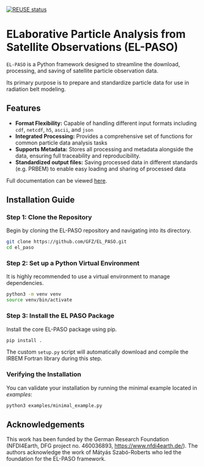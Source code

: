 <!--
SPDX-FileCopyrightText: 2025 GFZ Helmholtz Centre for Geosciences
SPDX-FileContributor: Bernhard Haas

SPDX-License-Identifier: Apache-2.0
-->

[![REUSE status](https://api.reuse.software/badge/github.com/GFZ/EL_PASO)](https://api.reuse.software/info/github.com/GFZ/EL_PASO)

# ELaborative Particle Analysis from Satellite Observations (EL-PASO)

`EL-PASO` is a Python framework designed to streamline the download, processing, and saving of satellite particle observation data.

Its primary purpose is to prepare and standardize particle data for use in radiation belt modeling.

## Features

- **Format Flexibility:** Capable of handling different input formats including `cdf`, `netcdf`, `h5`, `ascii`, and `json`
- **Integrated Processing:** Provides a comprehensive set of functions for common particle data analysis tasks
- **Supports Metadata:** Stores all processing and metadata alongside the data, ensuring full traceability and reproducibility.
- **Standardized output files:** Saving processed data in different standards (e.g. PRBEM) to enable easy loading and sharing of processed data

Full documentation can be viewed [here](https://el-paso.readthedocs.io/en/latest/).

## Installation Guide

### Step 1: Clone the Repository

Begin by cloning the EL-PASO repository and navigating into its directory.

```bash
git clone https://github.com/GFZ/EL_PASO.git
cd el_paso
```

### Step 2: Set up a Python Virtual Environment

It is highly recommended to use a virtual environment to manage dependencies.

```bash
python3 -m venv venv
source venv/bin/activate
```

### Step 3: Install the EL PASO Package

Install the core EL-PASO package using pip.

```bash
pip install .
```

The custom `setup.py` script will automatically download and compile the IRBEM Fortran library during this step.

### Verifying the Installation

You can validate your installation by running the minimal example located in *examples*:

```bash
python3 examples/minimal_example.py
```

## Acknowledgements

This work has been funded by the German Research Foundation (NFDI4Earth, DFG project no. 460036893, https://www.nfdi4earth.de/).
The authors acknowledge the work of Mátyás Szabó-Roberts who led the foundation for the EL-PASO framework.
